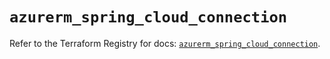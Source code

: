# `azurerm_spring_cloud_connection`

Refer to the Terraform Registry for docs: [`azurerm_spring_cloud_connection`](https://registry.terraform.io/providers/hashicorp/azurerm/4.10.0/docs/resources/spring_cloud_connection).
